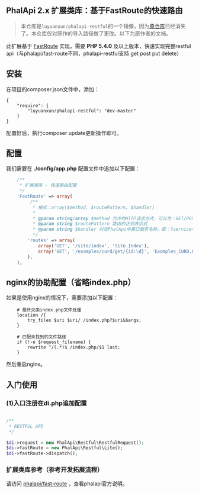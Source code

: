 
## PhalApi 2.x 扩展类库：基于FastRoute的快速路由

> 本仓库是`luyuanxun/phalapi-restful`的一个镜像，因为[原仓库](https://github.com/luyuanxun/phalapi-restful)已经消失了。本仓库仅对原作的导入路径做了更改。以下为原作者的文档。

此扩展基于 [FastRoute](https://github.com/nikic/FastRoute) 实现，需要 **PHP 5.4.0** 及以上版本，快速实现完整restful api（与phalapi/fast-route不同，phalapi-restful支持 get post put delete）

## 安装

在项目的composer.json文件中，添加：

```
{
    "require": {
        "luyuanxun/phalapi-restful": "dev-master"
    }
}
```

配置好后，执行composer update更新操作即可。

## 配置

我们需要在 **./config/app.php** 配置文件中追加以下配置：
```php
	/**
	 * 扩展类库 - 快速路由配置
	 */
    'FastRoute' => array(
         /**
          * 格式：array($method, $routePattern, $handler)
          *
          * @param string/array $method 允许的HTTP请求方式，可以为：GET/POST/HEAD/DELETE 等
          * @param string $routePattern 路由的正则表达式
          * @param string $handler 对应PhalApi中接口服务名称，即：?service=$handler
          */
        'routes' => array(
            array('GET', '/site/index', 'Site.Index'),
            array('GET', '/examples/curd/get/{id:\d}', 'Examples_CURD.Get'),
        ),
    ),


```

## nginx的协助配置（省略index.php）
如果是使用nginx的情况下，需要添加以下配置：

```
    # 最终交由index.php文件处理
    location /{
    	try_files $uri $uri/ /index.php?$uri&$args;
    }

    # 匹配未找到的文件路径
    if (!-e $request_filename) {
        rewrite ^/(.*)$ /index.php/$1 last;
    }
```
然后重启nginx。


## 入门使用
### (1)入口注册在di.php追加配置
```php

/**
 * RESTFUL API
 */

$di->request = new PhalApi\Restful\RestfulRequest();
$di->fastRoute = new PhalApi\Restful\Lite();
$di->fastRoute->dispatch();
```

### 扩展类库参考（参考开发拓展流程）
请访问 [phalapi/fast-route](https://github.com/phalapi/fast-route) ，查看phalapi官方说明。
